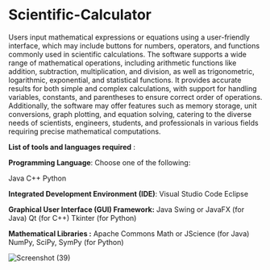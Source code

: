 # Scientific-Calculator

Users input mathematical expressions or equations using a user-friendly interface, which may include buttons for numbers, operators, and functions commonly used in scientific calculations. The software supports a wide range of mathematical operations, including arithmetic functions like addition, subtraction, multiplication, and division, as well as trigonometric, logarithmic, exponential, and statistical functions. It provides accurate results for both simple and complex calculations, with support for handling variables, constants, and parentheses to ensure correct order of operations. Additionally, the software may offer features such as memory storage, unit conversions, graph plotting, and equation solving, catering to the diverse needs of scientists, engineers, students, and professionals in various fields requiring precise mathematical computations.

**List of tools and languages required** :

**Programming Language**: 
Choose one of the following:

Java
C++
Python

**Integrated Development Environment (IDE)**:
Visual Studio Code
Eclipse

**Graphical User Interface (GUI) Framework:**
Java Swing or JavaFX (for Java)
Qt (for C++)
Tkinter (for Python)

**Mathematical Libraries :**
Apache Commons Math or JScience (for Java)
NumPy, SciPy, SymPy (for Python)

![Screenshot (39)](https://github.com/shubham-dethe/Scientific-Calculator/assets/131885305/7a3c503a-5bb2-4e57-ba69-b3464e245aed)




